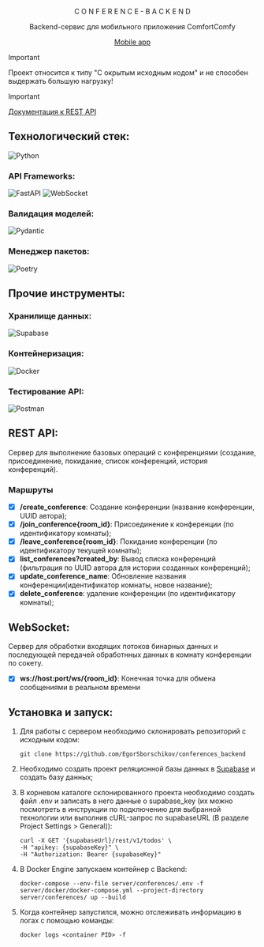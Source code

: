 <div style="text-align: center;">

  C O N F E R E N C E - B A C K E N D

  Backend-сервис для мобильного приложения ComfortComfy

 [Mobile app](https://github.com/EgorSborschikov/comfort_confy/)

</div>

> [!IMPORTANT]
> Проект относится к типу "С окрытым исходным кодом" и не способен выдержать большую нагрузку!

> [!IMPORTANT]
> [Документация к REST API](http://127.0.0.1:8000/docs)

## Технологический стек:

![Python](https://img.shields.io/badge/-Python-3776AB?style=for-the-badge&logo=python&logoColor=white)

### API Frameworks:
![FastAPI](https://img.shields.io/badge/-FastAPI-009688?style=for-the-badge&logo=fastapi&logoColor=white)
![WebSocket](https://img.shields.io/badge/-WebSocket-000000?style=for-the-badge&logo=websocket&logoColor=white)

### Валидация моделей:
![Pydantic](https://img.shields.io/badge/-Pydantic-306998?style=for-the-badge&logo=pydantic&logoColor=white)

### Менеджер пакетов:
![Poetry](https://img.shields.io/badge/-Poetry-60A5FA?style=for-the-badge&logo=poetry&logoColor=white)

## Прочие инструменты:

### Хранилище данных:
![Supabase](https://img.shields.io/badge/-Supabase-3ECF8E?style=for-the-badge&logo=supabase&logoColor=white)

### Контейнеризация:
![Docker](https://img.shields.io/badge/-Docker-2496ED?style=for-the-badge&logo=docker&logoColor=white)

### Тестирование API:
![Postman](https://img.shields.io/badge/-Postman-FF6C37?style=for-the-badge&logo=postman&logoColor=white)


## REST API:

Сервер для выполнение базовых операций с конференциями (создание, присоединение, покидание, список конференций, история конференций).

### Маршруты 

- [X] **/create_conference**: Создание конференции (название конференции, UUID автора);
- [X] **/join_conference{room_id}**: Присоединение к конференции (по идентификатору комнаты);
- [X] **/leave_conference{room_id}**: Покидание конференции (по идентификатору текущей комнаты);
- [X] **list_conferences?created_by**: Вывод списка конференций (фильтрация по UUID автора для истории созданных конференций);
- [X] **update_conference_name**: Обновление названия конференции(идентификатор комнаты, новое название);
- [X] **delete_conference**: удаление конференции (по идентификатору комнаты);

## WebSocket:

Сервер для обработки входящих потоков бинарных данных и последующей передачей обработнных данных в комнату конференции по сокету.

- [X] **ws://host:port/ws/{room_id}**: Конечная точка для обмена сообщениями в реальном времени

## Установка и запуск:

1. Для работы с сервером необходимо склонировать репозиторий с исходным кодом:
    ```shell
    git clone https://github.com/EgorSborschikov/conferences_backend

2. Необходимо создать проект реляционной базы данных в [Supabase](https://supabase.com) и создать базу данных;

3. В корневом каталоге склонированного проекта необходимо создать файл .env и записать в него данные о supabase_key (их можно посмотреть в инструкции по подключению для выбранной технологии или выполнив cURL-запрос по supabaseURL (В разделе Project Settings > General)):
    ``` shell
    curl -X GET '{supabaseUrl}/rest/v1/todos' \
    -H "apikey: {supabaseKey}" \
    -H "Authorization: Bearer {supabaseKey}" 
    ```

4. В Docker Engine запускаем контейнер с Backend:
    ```shell
    docker-compose --env-file server/conferences/.env -f server/docker/docker-compose.yml --project-directory server/conferences/ up --build
    ```

5. Когда контейнер запустился, можно отслеживать информацию в логах с помощью команды:
    ```shell
    docker logs <container PID> -f
    ```